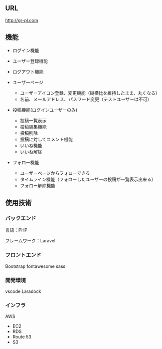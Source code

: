 ## URL
http://gr-pl.com

## 機能
- ログイン機能
- ユーザー登録機能
- ログアウト機能

- ユーザーページ
  - ユーザーアイコン登録、変更機能（縦横比を維持したまま、丸くなる）
  - 名前、メールアドレス、パスワード変更（テストユーザーは不可）

- 投稿機能(ログインユーザーのみ)
  - 投稿一覧表示
  - 投稿編集機能
  - 投稿削除
  - 投稿に対してコメント機能
  - いいね機能
  - いいね解除

- フォロー機能
  - ユーザーページからフォローできる
  - タイムライン機能（フォローしたユーザーの投稿が一覧表示出来る）
  - フォロー解除機能


## 使用技術
### バックエンド
言語：PHP

フレームワーク：Laravel

### フロントエンド
Bootstrap
fontawesome
sass
### 開発環境
vscode Laradock
### インフラ
AWS
- EC2
- RDS
- Route 53
- S3
